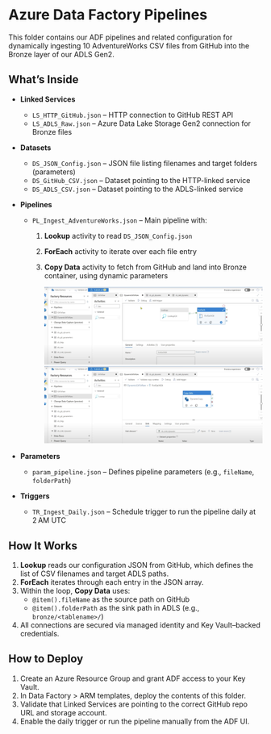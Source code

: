# Azure Data Factory Pipelines

This folder contains our ADF pipelines and related configuration for dynamically ingesting 10 AdventureWorks CSV files from GitHub into the Bronze layer of our ADLS Gen2.

## What’s Inside

- **Linked Services**
  - `LS_HTTP_GitHub.json` – HTTP connection to GitHub REST API  
  - `LS_ADLS_Raw.json` – Azure Data Lake Storage Gen2 connection for Bronze files  

- **Datasets**
  - `DS_JSON_Config.json` – JSON file listing filenames and target folders (parameters)  
  - `DS_GitHub_CSV.json` – Dataset pointing to the HTTP-linked service  
  - `DS_ADLS_CSV.json` – Dataset pointing to the ADLS-linked service  

- **Pipelines**
  - `PL_Ingest_AdventureWorks.json` – Main pipeline with:
    1. **Lookup** activity to read `DS_JSON_Config.json`
    2. **ForEach** activity to iterate over each file entry
    3. **Copy Data** activity to fetch from GitHub and land into Bronze container, using dynamic parameters
   
       ![Alt text](https://github.com/pavankakarrot/end-to-end-azure-data-pipeline/blob/main/Screenshots/Data_pipeline_1.png)
       ![Alt text](https://github.com/pavankakarrot/end-to-end-azure-data-pipeline/blob/main/Screenshots/Data_pipeline_2.png)

- **Parameters**
  - `param_pipeline.json` – Defines pipeline parameters (e.g., `fileName`, `folderPath`)  

- **Triggers**
  - `TR_Ingest_Daily.json` – Schedule trigger to run the pipeline daily at 2 AM UTC  

## How It Works

1. **Lookup** reads our configuration JSON from GitHub, which defines the list of CSV filenames and target ADLS paths.  
2. **ForEach** iterates through each entry in the JSON array.  
3. Within the loop, **Copy Data** uses:
   - `@item().fileName` as the source path on GitHub  
   - `@item().folderPath` as the sink path in ADLS (e.g., `bronze/<tablename>/`)  
4. All connections are secured via managed identity and Key Vault–backed credentials.

## How to Deploy

1. Create an Azure Resource Group and grant ADF access to your Key Vault.  
2. In Data Factory > ARM templates, deploy the contents of this folder.  
3. Validate that Linked Services are pointing to the correct GitHub repo URL and storage account.  
4. Enable the daily trigger or run the pipeline manually from the ADF UI.


